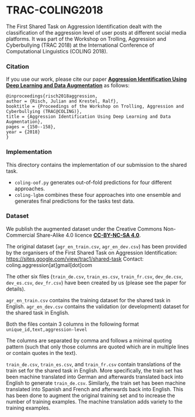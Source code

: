 # TRAC-COLING2018

The First Shared Task on Aggression Identification dealt with the classification of the aggression level of user posts at different social media platforms. It was part of the Workshop on Trolling, Aggression and Cyberbullying (TRAC 2018) at the International Conference of Computational Linguistics (COLING 2018).

### Citation
If you use our work, please cite our paper [**Aggression Identification Using Deep Learning and Data Augmentation**](https://github.com/julian-risch/TRAC-COLING2018/raw/master/risch2018aggression.pdf) as follows:

    @inproceedings{risch2018aggression,
    author = {Risch, Julian and Krestel, Ralf},
    booktitle = {Proceedings of the Workshop on Trolling, Aggression and Cyberbullying (TRAC@COLING)},
    title = {Aggression Identification Using Deep Learning and Data Augmentation},
    pages = {150--158},
    year = {2018}
    }


### Implementation
This directory contains the implementation of our submission to the shared task.
* `coling-oof.py` generates out-of-fold predictions for four different approaches.
* `coling-lgbm` combines these four approaches into one ensemble and generates final predictions for the tasks test data.

### Dataset
We publish the augmented dataset under the Creative Commons Non-Commercial Share-Alike 4.0 licence [**CC-BY-NC-SA 4.0**](https://creativecommons.org/licenses/by-nc-sa/4.0/). 

The original dataset (`agr_en_train.csv`, `agr_en_dev.csv`) has been provided by the organisers of the First Shared Task on Aggression Identification: https://sites.google.com/view/trac1/shared-task Contact: coling.aggression[at]gmail[dot]com

The other six files (`train_de.csv`, `train_es.csv`, `train_fr.csv`, `dev_de.csv`, `dev_es.csv`, `dev_fr.csv`) have been created by us (please see the paper for details).

`agr_en_train.csv` contains the training dataset for the shared task in English. 
`agr_en_dev.csv` contains the validation (or development) dataset for the shared task in English.

Both the files contain 3 columns in the following format
		`unique_id,text,aggression-level`

The columns are separated by comma and follows a minimal quoting pattern (such that only those columns are quoted which are in multiple lines or contain quotes in the text).

`train_de.csv`, `train_es.csv`, and `train_fr.csv` contain translations of the train set for the shared task in English. More specifically, the train set has been machine translated into German and afterwards translated back into English to generate `train_de.csv`. Similarly, the train set has been machine translated into Spanish and French and afterwards back into English. This has been done to augment the original training set and to increase the number of training examples. The machine translation adds variety to the training examples.
